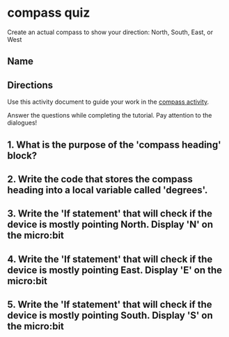 # compass quiz

Create an actual compass to show your direction: North, South, East, or West 

## Name

## Directions

Use this activity document to guide your work in the [compass activity](/lessons/compass/activity).

Answer the questions while completing the tutorial. Pay attention to the dialogues!

## 1. What is the purpose of the 'compass heading' block?

## 2. Write the code that stores the compass heading into a local variable called 'degrees'. 


## 3. Write the 'If statement' that will check if the device is mostly pointing North. Display 'N' on the micro:bit 


## 4. Write the 'If statement' that will check if the device is mostly pointing East. Display 'E' on the micro:bit 


## 5. Write the 'If statement' that will check if the device is mostly pointing South. Display 'S' on the micro:bit 


